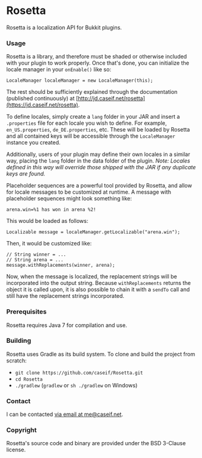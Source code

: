 # Rosetta

Rosetta is a localization API for Bukkit plugins.

### Usage

Rosetta is a library, and therefore must be shaded or otherwise included with your plugin to work properly. Once that's
done, you can initialize the locale manager in your `onEnable()` like so:

```
LocaleManager localeManager = new LocaleManager(this);
```

The rest should be sufficiently explained through the documentation (published continuously) at
[http://jd.caseif.net/rosetta](https://jd.caseif.net/rosetta).

To define locales, simply create a `lang` folder in your JAR and insert a `.properties` file for each locale you wish to
define. For example, `en_US.properties`, `de_DE.properties`, etc. These will be loaded by Rosetta and all contained keys
will be accessible through the `LocaleManager` instance you created.

Additionally, users of your plugin may define their own locales in a similar way, placing the `lang` folder in the data
folder of the plugin. *Note: Locales defined in this way will override those shipped with the JAR if any duplicate keys are
found.*

Placeholder sequences are a powerful tool provided by Rosetta, and allow for locale messages to be customized at
runtime. A message with placeholder sequences might look something like:

```
arena.win=%1 has won in arena %2!
```

This would be loaded as follows:

```
Localizable message = localeManager.getLocalizable("arena.win");
```

Then, it would be customized like:

```
// String winner = ...
// String arena = ...
message.withReplacements(winner, arena);
```

Now, when the message is localized, the replacement strings will be incorporated into the output string. Because
`withReplacements` returns the object it is called upon, it is also possible to chain it with a `sendTo` call and still
have the replacement strings incorporated.

### Prerequisites

Rosetta requires Java 7 for compilation and use.

### Building

Rosetta uses Gradle as its build system. To clone and build the project from scratch:

- `git clone https://github.com/caseif/Rosetta.git`
- `cd Rosetta`
- `./gradlew` (`gradlew` or `sh ./gradlew` on Windows)

### Contact

I can be contacted [via email at me@caseif.net](mailto:me@caseif.net).

### Copyright

Rosetta's source code and binary are provided under the BSD 3-Clause license.
